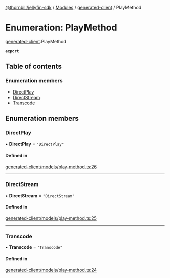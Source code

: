 [@thornbill/jellyfin-sdk](../README.md) / [Modules](../modules.md) / [generated-client](../modules/generated_client.md) / PlayMethod

# Enumeration: PlayMethod

[generated-client](../modules/generated_client.md).PlayMethod

**`export`**

## Table of contents

### Enumeration members

- [DirectPlay](generated_client.PlayMethod.md#directplay)
- [DirectStream](generated_client.PlayMethod.md#directstream)
- [Transcode](generated_client.PlayMethod.md#transcode)

## Enumeration members

### DirectPlay

• **DirectPlay** = `"DirectPlay"`

#### Defined in

[generated-client/models/play-method.ts:26](https://github.com/thornbill/jellyfin-sdk-typescript/blob/3ae780a/src/generated-client/models/play-method.ts#L26)

___

### DirectStream

• **DirectStream** = `"DirectStream"`

#### Defined in

[generated-client/models/play-method.ts:25](https://github.com/thornbill/jellyfin-sdk-typescript/blob/3ae780a/src/generated-client/models/play-method.ts#L25)

___

### Transcode

• **Transcode** = `"Transcode"`

#### Defined in

[generated-client/models/play-method.ts:24](https://github.com/thornbill/jellyfin-sdk-typescript/blob/3ae780a/src/generated-client/models/play-method.ts#L24)
